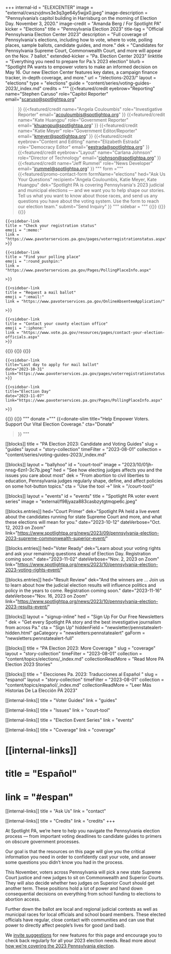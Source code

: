 +++
internal-id = "ELEXCENTER"
image = "external/cwszvjdnvs3e3q3ge64y5wjjx0.jpeg"
image-description = "Pennsylvania’s capitol building in Harrisburg on the morning of Election Day. November 3, 2020."
image-credit = "Amanda Berg / For Spotlight PA"
kicker = "Elections"
title = "Pennsylvania Election 2023"
title-tag = "Official Pennsylvania Election Center 2023"
description = "Full coverage of Pennsylvania's elections, including how to vote, where to vote, polling places, sample ballots, candidate guides, and more."
dek = "Candidates for Pennsylvania Supreme Court, Commonwealth Court, and more will appear on the Nov. 7 ballot."
extended-kicker = "Pa. Election Center 2023"
linktitle = "Everything you need to prepare for Pa.’s 2023 election"
blurb = "Spotlight PA wants to empower voters to make an informed decision on May 16. Our new Election Center features key dates, a campaign finance tracker, in-depth coverage, and more."
url = "/elections-2023/"
layout = "elections"
type = "elections"
guide = "content/series/voting-guides-2023/_index.md"
credits = """
{{<featured/credit
    eyebrow="Reporting"
    name="Stephen Caruso"
    role="Capitol Reporter"
    email="scaruso@spotlightpa.org"
>}}
{{<featured/credit
    name="Angela Couloumbis"
    role="Investigative Reporter"
    email="acouloumbis@spotlightpa.org"
>}}
{{<featured/credit
    name="Kate Huangpu"
    role="Government Reporter"
    email="khuangpu@spotlightpa.org"
>}}
{{<featured/credit
    name="Katie Meyer"
    role="Government Editor/Reporter"
    email="kmeyer@spotlightpa.org"
>}}
{{<featured/credit
    eyebrow="Content and Editing"
    name="Elizabeth Estrada"
    role="Democracy Editor"
    email="eestrada@spotlightpa.org"
>}}
{{<featured/credit
    eyebrow="Layout"
    name="Carlana Johnson"
    role="Director of Technology"
    email="cjohnson@spotlightpa.org"
>}}
{{<featured/credit
    name="Jeff Rummel"
    role="News Developer"
    email="jrummel@spotlightpa.org"
>}}
"""
form ="""
{{<featured/promo-contact-form
  formName="elections"
  hed="Ask Us Your Questions"
  recipient="Angela Couloumbis, Katie Meyer, Kate Huangpu"
  dek="Spotlight PA is covering Pennsylvania's 2023 judicial and municipal elections — and we want you to help shape our stories. Tell us what you want to know about those races, and send us any questions you have about the voting system. Use the form to reach our election team."
  submit="Send Inquiry"
>}}
"""
sidebar = """
{{<landing-sidebar>}}
  {{<sidebar-links hed="State Election Resources">}}
    {{<sidebar-link
    title = "Register to vote"
    emoji = ":ballot_box_with_ballot:"
    link = "https://www.pavoterservices.pa.gov/pages/VoterRegistrationApplication.aspx"
    >}}

    {{<sidebar-link
    title = "Check your registration status"
    emoji = ":memo:"
    link = "https://www.pavoterservices.pa.gov/pages/voterregistrationstatus.aspx"
    >}}

    {{<sidebar-link
    title = "Find your polling place"
    emoji = ":round_pushpin:"
    link = "https://www.pavoterservices.pa.gov/Pages/PollingPlaceInfo.aspx"

    >}}

    {{<sidebar-link
    title = "Request a mail ballot"
    emoji = ":email:"
    link = "https://www.pavoterservices.pa.gov/OnlineAbsenteeApplication/"

    >}}

    {{<sidebar-link
    title = "Contact your county election office"
    emoji = ":iphone:"
    link = "https://www.vote.pa.gov/resources/pages/contact-your-election-officials.aspx"
    >}}
  {{</sidebar-links>}}
  {{<sidebar-links hed="Key Dates" event="true">}}
    {{<sidebar-link
    title="Last day to register to vote"
    date="2023-10-23"
    link="https://www.pavoterservices.pa.gov/pages/VoterRegistrationApplication.aspx"
    >}}

    {{<sidebar-link
    title="Last day to apply for mail ballot"
    date="2023-10-31"
    link="https://www.pavoterservices.pa.gov/pages/voterregistrationstatus.aspx"
    >}}

    {{<sidebar-link
    title="Election Day"
    date="2023-11-07"
    link="https://www.pavoterservices.pa.gov/Pages/PollingPlaceInfo.aspx"

    >}}
  {{</sidebar-links>}}
{{</landing-sidebar>}}
"""
donate ="""
{{<donate-slim
    title="Help Empower Voters. Support Our Vital Election Coverage."
    cta="Donate"
>}}
"""

[[blocks]]
title = "PA Election 2023: Candidate and Voting Guides"
slug = "guides"
layout = "story-collection"
timeFilter = "2023-08-01"
collection = "content/series/voting-guides-2023/_index.md"

[[blocks]]
layout = "ballyhoo"
id = "court-tool"
image = "2023/10/01jh-nnsg-6zn1-3c7b.jpeg"
hed = "See how electing judges affects you and the issues you care about most"
dek = "From abortion to civil liberties to education, Pennsylvania judges regularly shape, define, and affect policies on some hot-button topics."
cta = "Use the tool →"
link = "/court-tool/"


[[blocks]]
layout = "events"
id = "events"
title = "Spotlight PA voter event series"
image = "external/f98jyaza883casbzytgtmqpe6c.jpeg"


[[blocks.entries]]
hed="Court Primer"
dek="Spotlight PA held a live event about the candidates running for state Supreme Court and more, and what these elections will mean for you."
date="2023-10-12"
dateVerbose="Oct. 12, 2023 on Zoom"
link="https://www.spotlightpa.org/news/2023/09/pennsylvania-election-2023-supreme-commonwealth-superior-event/"

[[blocks.entries]]
hed="Voter Ready"
dek="Learn about your voting rights and ask your remaining questions ahead of Election Day. Registration coming soon."
date="2023-11-02"
dateVerbose="Nov. 2, 2023 on Zoom"
link="https://www.spotlightpa.org/news/2023/10/pennsylvania-election-2023-voting-rights-event/"

[[blocks.entries]]
hed="Result Review"
dek="And the winners are … Join us to learn about how the judicial election results will influence politics and policy in the years to come. Registration coming soon."
date="2023-11-16"
dateVerbose="Nov. 16, 2023 on Zoom"
link="https://www.spotlightpa.org/news/2023/10/pennsylvania-election-2023-results-event/"

[[blocks]]
layout = "signup-inline"
hed = "Sign Up For Our Free Newsletters "
dek = "Get every Spotlight PA story and the best investigative journalism from across Pa."
cta = "Sign Up"
hiddenField = "newsletter/pennstatealert-hidden.html"
gaCategory = "newsletters:pennstatealert"
gaForm = "newsletters:pennstatealert-full"

[[blocks]]
title = "PA Election 2023: More Coverage "
slug = "coverage"
layout = "story-collection"
timeFilter = "2023-08-01"
collection = "content/topics/elections/_index.md"
collectionReadMore = "Read More PA Election 2023 Stories"

[[blocks]]
title = " Elecciones Pa. 2023: Traducciones al Español "
slug = "espanol"
layout = "story-collection"
timeFilter = "2023-08-01"
collection = "content/topics/español/_index.md"
collectionReadMore = "Leer Más Historias De La Elección PA 2023"

[[internal-links]]
title = "Voter Guides"
link = "guides"

[[internal-links]]
title = "Issues"
link = "court-tool"

[[internal-links]]
title = "Election Event Series"
link = "events"

[[internal-links]]
title = "Coverage"
link = "coverage"

# [[internal-links]]
# title = "Español"
# link = "#espan"

[[internal-links]]
title = "Ask Us"
link = "contact"

[[internal-links]]
title = "Credits"
link = "credits"
+++

At Spotlight PA, we’re here to help you navigate the Pennsylvania election process — from important voting deadlines to candidate guides to primers on obscure government processes.

Our goal is that the resources on this page will give you the critical information you need in order to confidently cast your vote, and answer some questions you didn’t know you had in the process.

This November, voters across Pennsylvania will pick a new state Supreme Court justice and new judges to sit on Commonwealth and Superior Courts. They will also decide whether two judges on Superior Court should get another term. These positions hold a lot of power and hand down consequential decisions on everything from school funding to elections to abortion access.

Further down the ballot are local and regional judicial contests as well as municipal races for local officials and school board members. These elected officials have regular, close contact with communities and can use that power to directly affect people’s lives for good (and bad).

We [invite suggestions](mailto:eestrada@spotlightpa.org) for new features for this page and encourage you to check back regularly for all your 2023 election needs. Read more about [how we’re covering the 2023 Pennsylvania election](https://www.spotlightpa.org/news/2023/09/pennsylvania-general-election-2023-supreme-superior-commonwealth-court-coverage-guide/).
